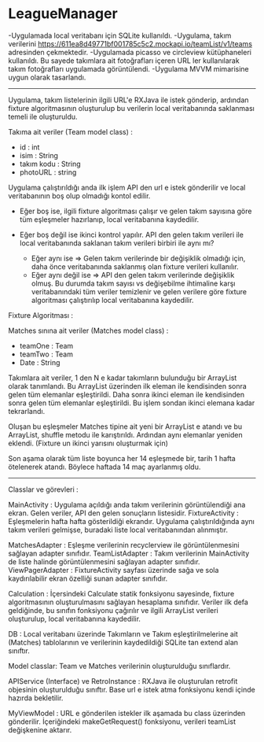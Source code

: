 # LeagueManager

-Uygulamada local veritabanı için SQLite kullanıldı.
-Uygulama, takım verilerini https://611ea8d49771bf001785c5c2.mockapi.io/teamList/v1/teams adresinden çekmektedir.
-Uygulamada picasso ve circleview kütüphaneleri kullanıldı. Bu sayede takımlara ait fotoğrafları içeren URL ler kullanılarak takım fotoğrafları uygulamada görüntülendi.
-Uygulama MVVM mimarisine uygun olarak tasarlandı.

************************************************************

Uygulama, takım listelerinin ilgili URL'e RXJava ile istek gönderip, ardından fixture algoritmasının 
oluşturulup bu verilerin local veritabanında saklanması temeli ile oluşturuldu.


Takıma ait veriler (Team model class) :
 - id : int
 - isim : String
 - takım kodu : String
 - photoURL :  string


Uygulama çalıştırıldığı anda ilk işlem API den url e istek gönderilir ve local veritabanının boş olup olmadığı kontol edilir. 

  - Eğer boş ise, ilgili fixture algoritması çalışır ve gelen takım sayısına göre tüm eşleşmeler hazırlanıp, local veritabanına kaydedilir.
  
  - Eğer boş değil ise ikinci kontrol yapılır. API den gelen takım verileri ile local veritabanında saklanan takım verileri birbiri ile aynı mı?
    
    - Eğer aynı ise => Gelen takım verilerinde bir değişiklik olmadığı için, daha önce veritabanında saklanmış olan fixture verileri kullanılır.
    - Eğer aynı değil ise => API den gelen takım verilerinde değişiklik olmuş. Bu durumda takım sayısı vs değişebilme ihtimaline karşı veritabanındaki tüm veriler temizlenir ve gelen verilere göre fixture algoritması çalıştırılıp local veritabanına kaydedilir.
    
   
 Fixture Algoritması : 
 
 Matches sınına ait veriler (Matches model class) :
 - teamOne : Team
 - teamTwo : Team
 - Date : String
 
 
 Takımlara ait veriler, 1 den N e kadar takımların bulunduğu bir ArrayList olarak tanımlandı. 
 Bu ArrayList üzerinden ilk eleman ile kendisinden sonra gelen tüm elemanlar eşleştirildi.
 Daha sonra ikinci eleman ile kendisinden sonra gelen tüm elemanlar eşleştirildi.
 Bu işlem sondan ikinci elemana kadar tekrarlandı.
 
 Oluşan bu eşleşmeler Matches tipine ait yeni bir ArrayList e atandı ve bu ArrayList, shuffle metodu ile karıştırıldı.
 Ardından aynı elemanlar yeniden eklendi. (Fixture un ikinci yarısını oluşturmak için)
 
 Son aşama olarak tüm liste boyunca her 14 eşleşmede bir, tarih 1 hafta ötelenerek atandı. Böylece haftada 14 maç ayarlanmış oldu.
 
 **************************************************
 Classlar ve görevleri :
 
 MainActivity : Uygulama açıldığı anda takım verilerinin görüntülendiği ana ekran. Gelen veriler, API den gelen sonuçların listesidir.
 FixtureActivity : Eşleşmelerin hafta hafta gösterildiği ekrandır. Uygulama çalıştırıldığında aynı takım verileri gelmişse, buradaki liste local veritabanından alınmıştır.
 
 MatchesAdapter : Eşleşme verilerinin recyclerview ile görüntülenmesini sağlayan adapter sınıfıdır.
 TeamListAdapter : Takım verilerinin MainActivity de liste halinde görüntülenmesini sağlayan adapter sınıfıdır.
 ViewPagerAdapter : FixtureActivity sayfası üzerinde sağa ve sola kaydırılabilir ekran özelliği sunan adapter sınıfıdır.
 
 Calculation : İçersindeki Calculate statik fonksiyonu sayesinde, fixture algoritmasının oluşturulmasını sağlayan hesaplama sınıfıdır. Veriler ilk defa geldiğinde, bu sınıfın 
 fonksiyonu çağırılır ve ilgili ArrayList<Matches> verileri oluşturulup, local veritabanına kaydedilir.
 
 DB : Local veritabanı üzerinde Takımların ve Takım eşleştirilmelerine ait (Matches) tablolarının ve verilerinin kaydedildiği SQLite tan extend alan sınıftır.
 
 Model classlar: Team ve Matches verilerinin oluşturulduğu sınıflardır.
 
 APIService (Interface)  ve RetroInstance : RXJava ile oluşturulan retrofit objesinin oluşturulduğu sınıftır. Base url e istek atma fonksiyonu kendi içinde hazırda bekletilir.
 
 MyViewModel : URL e gönderilen istekler ilk aşamada bu class üzerinden gönderilir. İçeriğindeki makeGetRequest() fonksiyonu, verileri teamList değişkenine aktarır.
 
 
 
 
 
 
 
 
